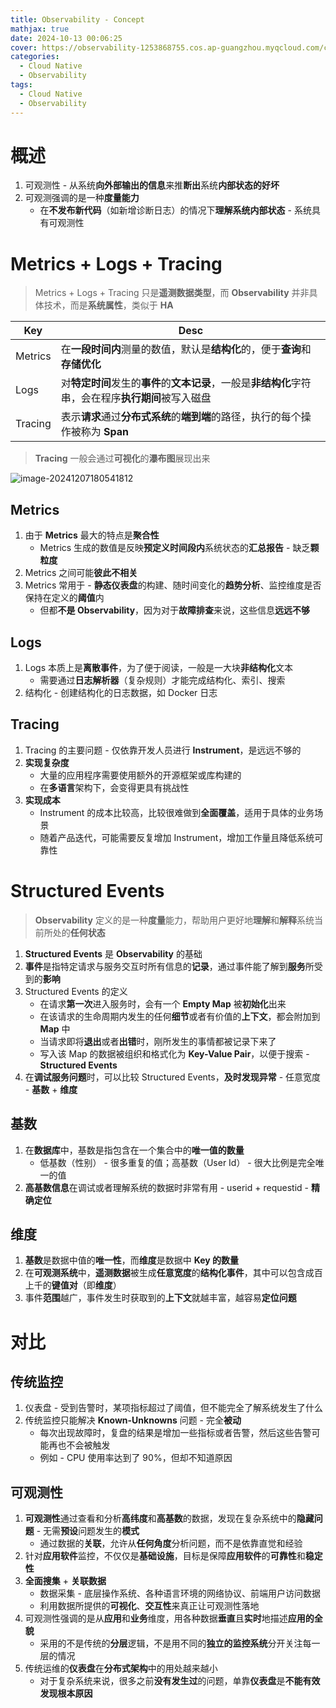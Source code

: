```yaml
---
title: Observability - Concept
mathjax: true
date: 2024-10-13 00:06:25
cover: https://observability-1253868755.cos.ap-guangzhou.myqcloud.com/cloud-native-observability-concept.webp
categories:
  - Cloud Native
  - Observability
tags:
  - Cloud Native
  - Observability
---
```


# 概述

1. 可观测性 - 从系统**向外部输出的信息**来推**断出**系统**内部状态的好坏**
2. 可观测强调的是一种**度量能力**
   - 在**不发布新代码**（如新增诊断日志）的情况下**理解系统内部状态** - 系统具有可观测性

<!-- more -->

# Metrics + Logs + Tracing

> Metrics + Logs + Tracing 只是**遥测数据类型**，而 **Observability** 并非具体技术，而是**系统属性**，类似于 **HA**

| Key     | Desc                                                         |
| ------- | ------------------------------------------------------------ |
| Metrics | 在**一段时间内**测量的数值，默认是**结构化**的，便于**查询**和**存储优化** |
| Logs    | 对**特定时间**发生的**事件**的**文本记录**，一般是**非结构化**字符串，会在程序**执行期间**被写入磁盘 |
| Tracing | 表示**请求**通过**分布式系统**的**端到端**的路径，执行的每个操作被称为 **Span** |

> **Tracing** 一般会通过**可视化**的**瀑布图**展现出来

![image-20241207180541812](https://observability-1253868755.cos.ap-guangzhou.myqcloud.com/image-20241207180541812.png)

## Metrics

1. 由于 **Metrics** 最大的特点是**聚合性**
   - Metrics 生成的数值是反映**预定义时间段内**系统状态的**汇总报告** - 缺乏**颗粒度**
2. Metrics 之间可能**彼此不相关**
3. Metrics 常用于 - **静态仪表盘**的构建、随时间变化的**趋势分析**、监控维度是否保持在定义的**阈值**内
   - 但都**不是 Observability**，因为对于**故障排查**来说，这些信息**远远不够**

## Logs

1. Logs 本质上是**离散事件**，为了便于阅读，一般是一大块**非结构化**文本
   - 需要通过**日志解析器**（复杂规则）才能完成结构化、索引、搜索
2. 结构化 - 创建结构化的日志数据，如 Docker 日志

## Tracing

1. Tracing 的主要问题 - 仅依靠开发人员进行 **Instrument**，是远远不够的
2. **实现复杂度**
   - 大量的应用程序需要使用额外的开源框架或库构建的
   - 在**多语言**架构下，会变得更具有挑战性
3. **实现成本**
   - Instrument 的成本比较高，比较很难做到**全面覆盖**，适用于具体的业务场景
   - 随着产品迭代，可能需要反复增加 Instrument，增加工作量且降低系统可靠性

# Structured Events

> **Observability** 定义的是一种**度量**能力，帮助用户更好地**理解**和**解释**系统当前所处的**任何状态**

1. **Structured Events** 是 **Observability** 的基础
2. **事件**是指特定请求与服务交互时所有信息的**记录**，通过事件能了解到**服务**所受到的**影响**
3. Structured Events 的定义
   - 在请求**第一次**进入服务时，会有一个 **Empty Map** 被**初始化**出来
   - 在该请求的生命周期内发生的任何**细节**或者有价值的**上下文**，都会附加到 **Map** 中
   - 当请求即将**退出**或者**出错**时，刚所发生的事情都被记录下来了
   - 写入该 Map 的数据被组织和格式化为 **Key-Value Pair**，以便于搜索 - **Structured Events**
4. 在**调试服务问题**时，可以比较 Structured Events，**及时发现异常** - 任意宽度 - **基数** + **维度**

## 基数

1. 在**数据库**中，基数是指包含在一个集合中的**唯一值的数量**
   - 低基数（性别） - 很多重复的值；高基数（User Id） - 很大比例是完全唯一的值
2. **高基数信息**在调试或者理解系统的数据时非常有用 - userid + requestid - **精确定位**

## 维度

1. **基数**是数据中值的**唯一性**，而**维度**是数据中 **Key 的数量**
2. 在**可观测系统**中，**遥测数据**被生成**任意宽度**的**结构化事件**，其中可以包含成百上千的**键值对**（即**维度**）
3. 事件**范围**越广，事件发生时获取到的**上下文**就越丰富，越容易**定位问题**

# 对比

## 传统监控

1. 仪表盘 - 受到告警时，某项指标超过了阈值，但不能完全了解系统发生了什么
2. 传统监控只能解决 **Known-Unknowns** 问题 - 完全**被动**
   - 每次出现故障时，复盘的结果是增加一些指标或者告警，然后这些告警可能再也不会被触发
   - 例如 - CPU 使用率达到了 90%，但却不知道原因

## 可观测性

1. **可观测性**通过查看和分析**高纬度**和**高基数**的数据，发现在复杂系统中的**隐藏问题** - 无需**预设**问题发生的**模式**
   - 通过数据的**关联**，允许从**任何角度**分析问题，而不是依靠直觉和经验
2. 针对**应用软件**监控，不仅仅是**基础设施**，目标是保障**应用软件**的**可靠性**和**稳定性**
3. **全面搜集** + **关联数据**
   - 数据采集 - 底层操作系统、各种语言环境的网络协议、前端用户访问数据
   - 利用数据所提供的**可视化**、**交互性**来真正让可观测性落地
4. 可观测性强调的是从**应用**和**业务**维度，用各种数据**垂直**且**实时**地描述**应用的全貌**
   - 采用的不是传统的**分层**逻辑，不是用不同的**独立的监控系统**分开关注每一层的情况
5. 传统运维的**仪表盘**在**分布式架构**中的用处越来越小
   - 对于复杂系统来说，很多之前**没有发生过**的问题，单靠**仪表盘**是**不能有效发现根本原因**

